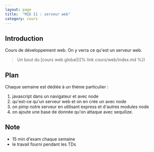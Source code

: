 ```yaml
---
layout: page
title:  "MIE I1 : serveur web"
category: cours
---
```


## Introduction

Cours de développement web. On y verra ce qu'est un serveur web.

> Un bout du [cours web global]({% link cours/web/index.md %})


## Plan

Chaque semaine est dédiée à un thème particulier : 

1. javascript dans un navigateur et avec node
2. qu'est-ce qu'un serveur web et on en crée un avec node
3. on pimp notre serveur en utilisant express et d'autres modules node
4. on ajoute une base de donnée qu'on attaque avec sequilize.

## Note

* 15 min d'exam chaque semaine
* le travail fourni pendant les TDs 